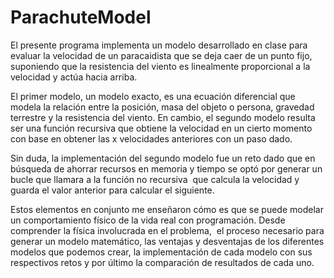 # ParachuteModel

El presente programa implementa un modelo desarrollado en clase para evaluar la velocidad de un paracaidista que se deja caer de un punto fijo, suponiendo que la resistencia del viento es linealmente proporcional a la velocidad y actúa hacia arriba.

El primer modelo, un modelo exacto, es una ecuación diferencial que modela la relación entre la posición, masa del objeto o persona, gravedad terrestre y la resistencia del viento. En cambio, el segundo modelo resulta ser una función recursiva que obtiene la velocidad en un cierto momento con base en obtener las x velocidades anteriores con un paso dado.

Sin duda, la implementación del segundo modelo fue un reto dado que en búsqueda de ahorrar recursos en memoria y tiempo se optó por generar un bucle que llamara a la función no recursiva  que calcula la velocidad y guarda el valor anterior para calcular el siguiente.

Estos elementos en conjunto me enseñaron cómo es que se puede modelar un comportamiento físico de la vida real con programación. Desde comprender la física involucrada en el problema,  el proceso necesario para generar un modelo matemático, las ventajas y desventajas de los diferentes modelos que podemos crear, la implementación de cada modelo con sus respectivos retos y por último la comparación de resultados de cada uno.
